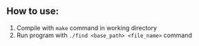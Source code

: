 ## How to use:
1. Compile with `make` command in working directory
2. Run program with `./find <base_path> <file_name>` command